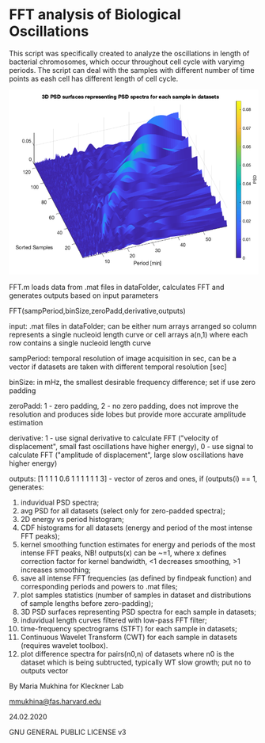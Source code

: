 # FFT analysis of Biological Oscillations

This script was specifically created to analyze the oscillations in length of bacterial chromosomes, which occur throughout cell cycle with varyimg periods. The script can deal with the samples with different number of time points as eash cell has different length of cell cycle.

<img src="https://raw.githubusercontent.com/mariavmukhina/FFT_Analysis_of_Biological_Oscillations/main/images/PSDsurf.png?raw=true">  

FFT.m loads data from .mat files in dataFolder, calculates FFT and generates
outputs based on input parameters

FFT(sampPeriod,binSize,zeroPadd,derivative,outputs)

input: .mat files in dataFolder; can be either num arrays arranged so column represents a single nucleoid length curve or cell arrays a(n,1) where each row   contains a single nucleoid length curve

sampPeriod: temporal resolution of image acquisition in sec, can be a vector if datasets are taken with different temporal resolution [sec]

binSize: in mHz, the smallest desirable frequency difference; set if use zero padding

zeroPadd: 1 - zero padding, 2 - no zero padding, does not improve the resolution and produces side lobes but provide more accurate amplitude estimation

derivative: 1 - use signal derivative to calculate FFT ("velocity of displacement", small fast oscillations have higher energy), 0 - use signal to calculate FFT ("amplitude of displacement", large slow oscillations have higher energy)

outputs: [1 1 1 1 0.6 1 1 1 1 1 1 3] - vector of zeros and ones, if (outputs(i) == 1, generates: 
1) induvidual PSD spectra; 
2) avg PSD for all datasets (select only for zero-padded spectra);
3) 2D energy vs period histogram;
4) CDF histograms for all datasets (energy and period of the most intense FFT peaks);
5) kernel smoothing function estimates for energy and periods of the most intense FFT peaks, NB! outputs(x) can be ~=1, where x defines correction factor for kernel bandwidth, <1 decreases smoothing, >1 increases smoothing;
6) save all intense FFT frequencies (as defined by findpeak function) and corresponding periods and powers to .mat files;
7) plot samples statistics (number of samples in dataset and distributions of sample lengths before zero-padding);
8) 3D PSD surfaces representing PSD spectra for each sample in datasets;
9) induvidual length curves filtered with low-pass FFT filter;
10) time-frequency spectrograms (STFT) for each sample in datasets;
11) Continuous Wavelet Transform (CWT) for each sample in datasets (requires wavelet toolbox).
12) plot difference spectra for pairs(n0,n) of datasets where n0 is the dataset which is being subtructed, typically WT slow growth; put no to outputs vector

By Maria Mukhina for Kleckner Lab

mmukhina@fas.harvard.edu

24.02.2020

GNU GENERAL PUBLIC LICENSE v3
